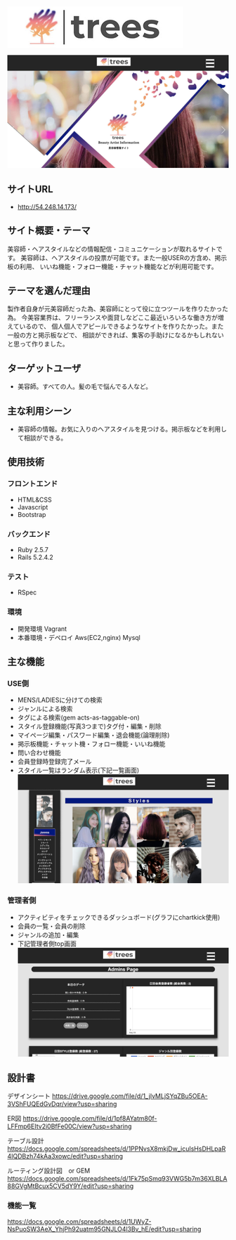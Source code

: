 ![main-title](app/assets/images/trees-main-title.jpg)

![main](app/assets/images/trees-main-top2.jpg)

## サイトURL
- http://54.248.14.173/

## サイト概要・テーマ
美容師・ヘアスタイルなどの情報配信・コミュニケーションが取れるサイトです。
美容師は、ヘアスタイルの投票が可能です。また一般USERの方含め、掲示板の利用、
いいね機能・フォロー機能・チャット機能などが利用可能です。

## テーマを選んだ理由
製作者自身が元美容師だった為、美容師にとって役に立つツールを作りたかった為。
今美容業界は、フリーランスや面貸しなどここ最近いろいろな働き方が増えているので、
個人個人でアピールできるようなサイトを作りたかった。また一般の方と掲示板などで、
相談ができれば、集客の手助けになるかもしれないと思って作りました。

## ターゲットユーザ
- 美容師。すべての人。髪の毛で悩んでる人など。

## 主な利用シーン
- 美容師の情報。お気に入りのヘアスタイルを見つける。掲示板などを利用して相談ができる。

## 使用技術

### フロントエンド
- HTML&CSS
- Javascript
- Bootstrap

### バックエンド
- Ruby 2.5.7
- Rails 5.2.4.2

### テスト
- RSpec

### 環境
- 開発環境
Vagrant
- 本番環境・デペロイ
Aws(EC2,nginx)
Mysql

## 主な機能

### USE側
- MENS/LADIESに分けての検索
- ジャンルによる検索
- タグによる検索(gem acts-as-taggable-on)
- スタイル登録機能(写真3つまで)タグ付・編集・削除
- マイページ編集・パスワード編集・退会機能(論理削除)
- 掲示板機能・チャット機・フォロー機能・いいね機能
- 問い合わせ機能
- 会員登録時登録完了メール
- スタイル一覧はランダム表示(下記一覧画面)
![main-styles](app/assets/images/trees-main-styles.jpg)

### 管理者側
- アクティビティをチェックできるダッシュボード(グラフにchartkick使用)
- 会員の一覧・会員の削除
- ジャンルの追加・編集
- 下記管理者側top画面
![main-admin](app/assets/images/trees-main-admin.jpg)

## 設計書
デザインシート
https://drive.google.com/file/d/1_jlvMLjSYqZBu5OEA-3VShFUQEdGvDqr/view?usp=sharing

ER図
https://drive.google.com/file/d/1pf8AYatm80f-LFFmp6EItv2i0BfFe00C/view?usp=sharing

テーブル設計
https://docs.google.com/spreadsheets/d/1PPNvsX8mkjDw_icuIsHsDHLpaR4IQDBzh74kAa3xowc/edit?usp=sharing

ルーティング設計図　or GEM
https://docs.google.com/spreadsheets/d/1Fk75pSmq93VWG5b7m36XLBLA88GVgMtBcux5CV5dY9Y/edit?usp=sharing

### 機能一覧
https://docs.google.com/spreadsheets/d/1UWyZ-NsPuoSW3AeX_YhjPh92uatm95GNJLO4l3Bv_hE/edit?usp=sharing

